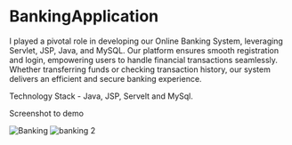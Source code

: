 # BankingApplication

I played a pivotal role in developing our Online Banking System, leveraging Servlet, JSP, Java, and MySQL. Our platform ensures smooth registration and login, empowering users to handle financial transactions seamlessly. Whether transferring funds or checking transaction history, our system delivers an efficient and secure banking experience.

Technology Stack - Java, JSP, Servelt and MySql.

Screenshot to demo

![Banking](https://github.com/vrajpatel1411/BankingApplication/assets/56471759/84bf525c-3f7e-4642-b178-429ffa0604d9)
![banking 2](https://github.com/vrajpatel1411/BankingApplication/assets/56471759/6838ee71-0057-469e-817f-b2947c27fd6f)

